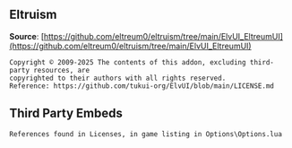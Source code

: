## Eltruism

**Source**: [https://github.com/eltreum0/eltruism/tree/main/ElvUI_EltreumUI](https://github.com/eltreum0/eltruism/tree/main/ElvUI_EltreumUI)

```
Copyright © 2009-2025 The contents of this addon, excluding third-party resources, are
copyrighted to their authors with all rights reserved.
Reference: https://github.com/tukui-org/ElvUI/blob/main/LICENSE.md
```

## Third Party Embeds

```
References found in Licenses, in game listing in Options\Options.lua
```

